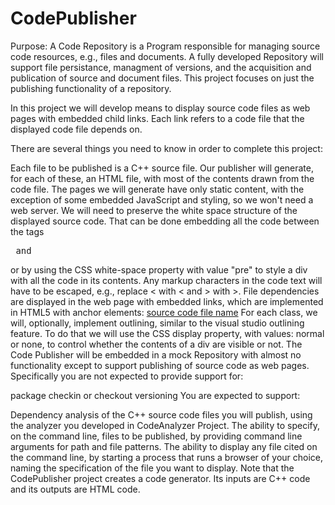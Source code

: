 # CodePublisher


Purpose:
A Code Repository is a Program responsible for managing source code resources, e.g., files and documents. A fully developed Repository will support file persistance, managment of versions, and the acquisition and publication of source and document files. This project focuses on just the publishing functionality of a repository.

In this project we will develop means to display source code files as web pages with embedded child links. Each link refers to a code file that the displayed code file depends on.

There are several things you need to know in order to complete this project:

Each file to be published is a C++ source file. Our publisher will generate, for each of these, an HTML file, with most of the contents drawn from the code file.
The pages we will generate have only static content, with the exception of some embedded JavaScript and styling, so we won't need a web server.
We will need to preserve the white space structure of the displayed source code. That can be done embedding all the code between the tags <pre> and </pre> or by using the CSS white-space property with value "pre" to style a div with all the code in its contents.
Any markup characters in the code text will have to be escaped, e.g., replace < with &lt; and > with &gt;.
File dependencies are displayed in the web page with embedded links, which are implemented in HTML5 with anchor elements:
<a href="[url of referenced html page]">source code file name</a>
For each class, we will, optionally, implement outlining, similar to the visual studio outlining feature. To do that we will use the CSS display property, with values: normal or none, to control whether the contents of a div are visible or not.
The Code Publisher will be embedded in a mock Repository with almost no functionality except to support publishing of source code as web pages. Specifically you are not expected to provide support for:

package checkin or checkout
versioning
You are expected to support:

Dependency analysis of the C++ source code files you will publish, using the analyzer you developed in CodeAnalyzer Project.
The ability to specify, on the command line, files to be published, by providing command line arguments for path and file patterns.
The ability to display any file cited on the command line, by starting a process that runs a browser of your choice, naming the specification of the file you want to display.
Note that the CodePublisher project creates a code generator. Its inputs are C++ code and its outputs are HTML code.
